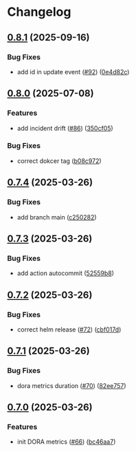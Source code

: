 # Changelog

## [0.8.1](https://github.com/BananaOps/tracker/compare/v0.8.0...v0.8.1) (2025-09-16)


### Bug Fixes

* add id in update event ([#92](https://github.com/BananaOps/tracker/issues/92)) ([0e4d82c](https://github.com/BananaOps/tracker/commit/0e4d82cc0d1a8186b8276c3b009a643952889b9d))

## [0.8.0](https://github.com/BananaOps/tracker/compare/v0.7.4...v0.8.0) (2025-07-08)


### Features

* add incident drift ([#86](https://github.com/BananaOps/tracker/issues/86)) ([350cf05](https://github.com/BananaOps/tracker/commit/350cf05ece72fe2e499c8aaaa370ac3eaa6b56da))


### Bug Fixes

* correct dokcer tag ([b08c972](https://github.com/BananaOps/tracker/commit/b08c9720e09659250952e1f91347978927b1323d))

## [0.7.4](https://github.com/BananaOps/tracker/compare/v0.7.3...v0.7.4) (2025-03-26)


### Bug Fixes

* add branch main ([c250282](https://github.com/BananaOps/tracker/commit/c250282066418dde25e7a48d04dd035d6a4846f7))

## [0.7.3](https://github.com/BananaOps/tracker/compare/v0.7.2...v0.7.3) (2025-03-26)


### Bug Fixes

* add action autocommit ([52559b8](https://github.com/BananaOps/tracker/commit/52559b873687696ec036145d7ac3b4999678cd87))

## [0.7.2](https://github.com/BananaOps/tracker/compare/v0.7.1...v0.7.2) (2025-03-26)


### Bug Fixes

* correct helm release ([#72](https://github.com/BananaOps/tracker/issues/72)) ([cbf017d](https://github.com/BananaOps/tracker/commit/cbf017df065dbb1204e76246b841b0969bdc27fc))

## [0.7.1](https://github.com/BananaOps/tracker/compare/v0.7.0...v0.7.1) (2025-03-26)


### Bug Fixes

* dora metrics duration ([#70](https://github.com/BananaOps/tracker/issues/70)) ([82ee757](https://github.com/BananaOps/tracker/commit/82ee75740fd4890780a98577346919266d46e99b))

## [0.7.0](https://github.com/BananaOps/tracker/compare/v0.6.0...v0.7.0) (2025-03-26)


### Features

* init DORA metrics ([#66](https://github.com/BananaOps/tracker/issues/66)) ([bc46aa7](https://github.com/BananaOps/tracker/commit/bc46aa7eea420bf96baf45cafdb5f0240c467f41))
